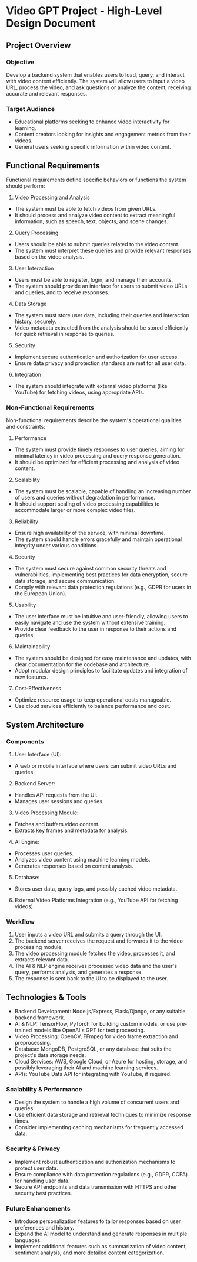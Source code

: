 # Video GPT Project - High-Level Design Document

## Project Overview

### Objective
Develop a backend system that enables users to load, query, and interact with video content efficiently. The system will allow users to input a video URL, process the video, and ask questions or analyze the content, receiving accurate and relevant responses.

### Target Audience
- Educational platforms seeking to enhance video interactivity for learning.
- Content creators looking for insights and engagement metrics from their videos.
- General users seeking specific information within video content.

## Functional Requirements
Functional requirements define specific behaviors or functions the system should perform:

1. Video Processing and Analysis
 - The system must be able to fetch videos from given URLs.
 - It should process and analyze video content to extract meaningful information, such as speech, text, objects, and scene changes.
2. Query Processing
 - Users should be able to submit queries related to the video content.
 - The system must interpret these queries and provide relevant responses based on the video analysis.
3. User Interaction
 - Users must be able to register, login, and manage their accounts.
 - The system should provide an interface for users to submit video URLs and queries, and to receive responses.
4. Data Storage
 - The system must store user data, including their queries and interaction history, securely.
 - Video metadata extracted from the analysis should be stored efficiently for quick retrieval in response to queries.
5. Security
 - Implement secure authentication and authorization for user access.
 - Ensure data privacy and protection standards are met for all user data.
6. Integration
 - The system should integrate with external video platforms (like YouTube) for fetching videos, using appropriate APIs.

### Non-Functional Requirements
Non-functional requirements describe the system's operational qualities and constraints:
1. Performance
 - The system must provide timely responses to user queries, aiming for minimal latency in video processing and query response generation.
 - It should be optimized for efficient processing and analysis of video content.
2. Scalability
 - The system must be scalable, capable of handling an increasing number of users and queries without degradation in performance.
 - It should support scaling of video processing capabilities to accommodate larger or more complex video files.
3. Reliability
 - Ensure high availability of the service, with minimal downtime.
 - The system should handle errors gracefully and maintain operational integrity under various conditions.
4. Security
 - The system must secure against common security threats and vulnerabilities, implementing best practices for data encryption, secure data storage, and secure communication.
 - Comply with relevant data protection regulations (e.g., GDPR for users in the European Union).
5. Usability
 - The user interface must be intuitive and user-friendly, allowing users to easily navigate and use the system without extensive training.
 - Provide clear feedback to the user in response to their actions and queries.
6. Maintainability
 - The system should be designed for easy maintenance and updates, with clear documentation for the codebase and architecture.
 - Adopt modular design principles to facilitate updates and integration of new features.
7. Cost-Effectiveness
 - Optimize resource usage to keep operational costs manageable.
 - Use cloud services efficiently to balance performance and cost.

## System Architecture

### Components

1. User Interface (UI): 
 - A web or mobile interface where users can submit video URLs and queries.
2. Backend Server:
 - Handles API requests from the UI.
 - Manages user sessions and queries.
3. Video Processing Module:
 - Fetches and buffers video content.
 - Extracts key frames and metadata for analysis.
4. AI Engine:
 - Processes user queries.
 - Analyzes video content using machine learning models.
 - Generates responses based on content analysis.
5. Database:
 - Stores user data, query logs, and possibly cached video metadata.
6. External Video Platforms Integration (e.g., YouTube API for fetching videos).

### Workflow
1. User inputs a video URL and submits a query through the UI.
2. The backend server receives the request and forwards it to the video processing module.
3. The video processing module fetches the video, processes it, and extracts relevant data.
4. The AI & NLP engine receives processed video data and the user's query, performs analysis, and generates a response.
5. The response is sent back to the UI to be displayed to the user.

## Technologies & Tools

- Backend Development: Node.js/Express, Flask/Django, or any suitable backend framework.
- AI & NLP: TensorFlow, PyTorch for building custom models, or use pre-trained models like OpenAI's GPT for text processing.
- Video Processing: OpenCV, FFmpeg for video frame extraction and preprocessing.
- Database: MongoDB, PostgreSQL, or any database that suits the project's data storage needs.
- Cloud Services: AWS, Google Cloud, or Azure for hosting, storage, and possibly leveraging their AI and machine learning services.
- APIs: YouTube Data API for integrating with YouTube, if required.

### Scalability & Performance

- Design the system to handle a high volume of concurrent users and queries.
- Use efficient data storage and retrieval techniques to minimize response times.
- Consider implementing caching mechanisms for frequently accessed data.

### Security & Privacy

- Implement robust authentication and authorization mechanisms to protect user data.
- Ensure compliance with data protection regulations (e.g., GDPR, CCPA) for handling user data.
- Secure API endpoints and data transmission with HTTPS and other security best practices.

### Future Enhancements
- Introduce personalization features to tailor responses based on user preferences and history.
- Expand the AI model to understand and generate responses in multiple languages.
- Implement additional features such as summarization of video content, sentiment analysis, and more detailed content categorization.
